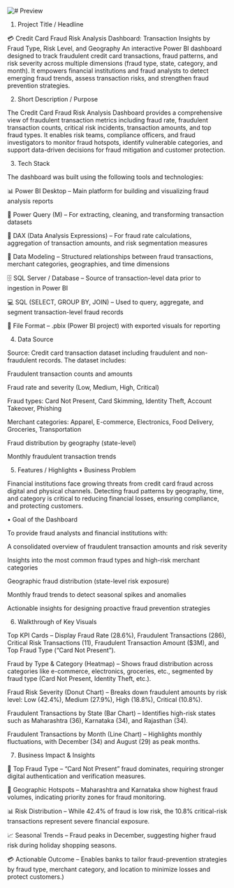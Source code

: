 ![# Preview
](https://github.com/d28006/Financial-Risk-Analytics/blob/main/Snapshot%20of%20Dashboard.PNG)
1. Project Title / Headline

💳 Credit Card Fraud Risk Analysis Dashboard: Transaction Insights by Fraud Type, Risk Level, and Geography
An interactive Power BI dashboard designed to track fraudulent credit card transactions, fraud patterns, and risk severity across multiple dimensions (fraud type, state, category, and month). It empowers financial institutions and fraud analysts to detect emerging fraud trends, assess transaction risks, and strengthen fraud prevention strategies.

2. Short Description / Purpose

The Credit Card Fraud Risk Analysis Dashboard provides a comprehensive view of fraudulent transaction metrics including fraud rate, fraudulent transaction counts, critical risk incidents, transaction amounts, and top fraud types. It enables risk teams, compliance officers, and fraud investigators to monitor fraud hotspots, identify vulnerable categories, and support data-driven decisions for fraud mitigation and customer protection.

3. Tech Stack

The dashboard was built using the following tools and technologies:

📊 Power BI Desktop – Main platform for building and visualizing fraud analysis reports

🔄 Power Query (M) – For extracting, cleaning, and transforming transaction datasets

🧠 DAX (Data Analysis Expressions) – For fraud rate calculations, aggregation of transaction amounts, and risk segmentation measures

🧩 Data Modeling – Structured relationships between fraud transactions, merchant categories, geographies, and time dimensions

🗄 SQL Server / Database – Source of transaction-level data prior to ingestion in Power BI

💻 SQL (SELECT, GROUP BY, JOIN) – Used to query, aggregate, and segment transaction-level fraud records

📁 File Format – .pbix (Power BI project) with exported visuals for reporting

4. Data Source

Source: Credit card transaction dataset including fraudulent and non-fraudulent records.
The dataset includes:

Fraudulent transaction counts and amounts

Fraud rate and severity (Low, Medium, High, Critical)

Fraud types: Card Not Present, Card Skimming, Identity Theft, Account Takeover, Phishing

Merchant categories: Apparel, E-commerce, Electronics, Food Delivery, Groceries, Transportation

Fraud distribution by geography (state-level)

Monthly fraudulent transaction trends

5. Features / Highlights
• Business Problem

Financial institutions face growing threats from credit card fraud across digital and physical channels. Detecting fraud patterns by geography, time, and category is critical to reducing financial losses, ensuring compliance, and protecting customers.

• Goal of the Dashboard

To provide fraud analysts and financial institutions with:

A consolidated overview of fraudulent transaction amounts and risk severity

Insights into the most common fraud types and high-risk merchant categories

Geographic fraud distribution (state-level risk exposure)

Monthly fraud trends to detect seasonal spikes and anomalies

Actionable insights for designing proactive fraud prevention strategies

6. Walkthrough of Key Visuals

Top KPI Cards – Display Fraud Rate (28.6%), Fraudulent Transactions (286), Critical Risk Transactions (11), Fraudulent Transaction Amount ($3M), and Top Fraud Type (“Card Not Present”).

Fraud by Type & Category (Heatmap) – Shows fraud distribution across categories like e-commerce, electronics, groceries, etc., segmented by fraud type (Card Not Present, Identity Theft, etc.).

Fraud Risk Severity (Donut Chart) – Breaks down fraudulent amounts by risk level: Low (42.4%), Medium (27.9%), High (18.8%), Critical (10.8%).

Fraudulent Transactions by State (Bar Chart) – Identifies high-risk states such as Maharashtra (36), Karnataka (34), and Rajasthan (34).

Fraudulent Transactions by Month (Line Chart) – Highlights monthly fluctuations, with December (34) and August (29) as peak months.

7. Business Impact & Insights

🔎 Top Fraud Type – “Card Not Present” fraud dominates, requiring stronger digital authentication and verification measures.

📍 Geographic Hotspots – Maharashtra and Karnataka show highest fraud volumes, indicating priority zones for fraud monitoring.

📊 Risk Distribution – While 42.4% of fraud is low risk, the 10.8% critical-risk transactions represent severe financial exposure.

📈 Seasonal Trends – Fraud peaks in December, suggesting higher fraud risk during holiday shopping seasons.

💳 Actionable Outcome – Enables banks to tailor fraud-prevention strategies by fraud type, merchant category, and location to minimize losses and protect customers.)

